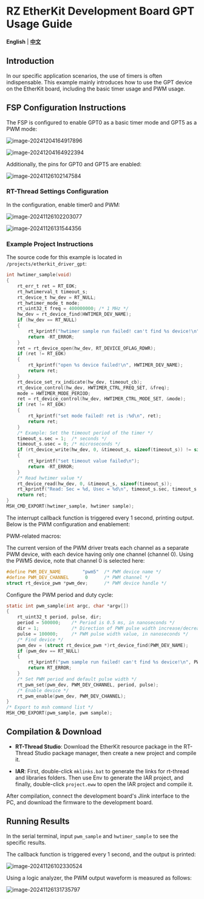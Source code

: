 # RZ EtherKit Development Board GPT Usage Guide

**English** | [**中文**](./README_zh.md)

## Introduction

In our specific application scenarios, the use of timers is often indispensable. This example mainly introduces how to use the GPT device on the EtherKit board, including the basic timer usage and PWM usage.

## FSP Configuration Instructions

The FSP is configured to enable GPT0 as a basic timer mode and GPT5 as a PWM mode:

![image-20241204164917896](./figures/image-20241204164917896.png)

![image-20241204164922394](./figures/image-20241204164922394.png)

Additionally, the pins for GPT0 and GPT5 are enabled:

![image-20241126102147584](figures/image-20241126102147584.png)

### RT-Thread Settings Configuration

In the configuration, enable timer0 and PWM:

![image-20241126102203077](figures/image-20241126102203077.png)

![image-20241126131544356](./figures/image-20241126131544356.png)

### Example Project Instructions

The source code for this example is located in `/projects/etherkit_driver_gpt`:

```c
int hwtimer_sample(void)
{
    rt_err_t ret = RT_EOK;
    rt_hwtimerval_t timeout_s;
    rt_device_t hw_dev = RT_NULL;
    rt_hwtimer_mode_t mode;
    rt_uint32_t freq = 400000000; /* 1 MHz */
    hw_dev = rt_device_find(HWTIMER_DEV_NAME);
    if (hw_dev == RT_NULL)
    {
        rt_kprintf("hwtimer sample run failed! can't find %s device!\n", HWTIMER_DEV_NAME);
        return -RT_ERROR;
    }
    ret = rt_device_open(hw_dev, RT_DEVICE_OFLAG_RDWR);
    if (ret != RT_EOK)
    {
        rt_kprintf("open %s device failed!\n", HWTIMER_DEV_NAME);
        return ret;
    }
    rt_device_set_rx_indicate(hw_dev, timeout_cb);
    rt_device_control(hw_dev, HWTIMER_CTRL_FREQ_SET, &freq);
    mode = HWTIMER_MODE_PERIOD;
    ret = rt_device_control(hw_dev, HWTIMER_CTRL_MODE_SET, &mode);
    if (ret != RT_EOK)
    {
        rt_kprintf("set mode failed! ret is :%d\n", ret);
        return ret;
    }
    /* Example: Set the timeout period of the timer */
    timeout_s.sec = 1;  /* seconds */
    timeout_s.usec = 0; /* microseconds */
    if (rt_device_write(hw_dev, 0, &timeout_s, sizeof(timeout_s)) != sizeof(timeout_s))
    {
        rt_kprintf("set timeout value failed\n");
        return -RT_ERROR;
    }
    /* Read hwtimer value */
    rt_device_read(hw_dev, 0, &timeout_s, sizeof(timeout_s));
    rt_kprintf("Read: Sec = %d, Usec = %d\n", timeout_s.sec, timeout_s.usec);
    return ret;
}
MSH_CMD_EXPORT(hwtimer_sample, hwtimer sample);
```

The interrupt callback function is triggered every 1 second, printing output. Below is the PWM configuration and enablement:

PWM-related macros:

The current version of the PWM driver treats each channel as a separate PWM device, with each device having only one channel (channel 0). Using the PWM5 device, note that channel 0 is selected here:

```c
#define PWM_DEV_NAME        "pwm5"  /* PWM device name */
#define PWM_DEV_CHANNEL      0      /* PWM channel */
struct rt_device_pwm *pwm_dev;      /* PWM device handle */
```

Configure the PWM period and duty cycle:

```c
static int pwm_sample(int argc, char *argv[])
{
    rt_uint32_t period, pulse, dir;
    period = 500000;    /* Period is 0.5 ms, in nanoseconds */
    dir = 1;            /* Direction of PWM pulse width increase/decrease */
    pulse = 100000;     /* PWM pulse width value, in nanoseconds */
    /* Find device */
    pwm_dev = (struct rt_device_pwm *)rt_device_find(PWM_DEV_NAME);
    if (pwm_dev == RT_NULL)
    {
        rt_kprintf("pwm sample run failed! can't find %s device!\n", PWM_DEV_NAME);
        return RT_ERROR;
    }
    /* Set PWM period and default pulse width */
    rt_pwm_set(pwm_dev, PWM_DEV_CHANNEL, period, pulse);
    /* Enable device */
    rt_pwm_enable(pwm_dev, PWM_DEV_CHANNEL);
}
/* Export to msh command list */
MSH_CMD_EXPORT(pwm_sample, pwm sample);
```

## Compilation & Download

* **RT-Thread Studio**: Download the EtherKit resource package in the RT-Thread Studio package manager, then create a new project and compile it.

* **IAR**: First, double-click `mklinks.bat` to generate the links for rt-thread and libraries folders. Then use Env to generate the IAR project, and finally, double-click `project.eww` to open the IAR project and compile it.

After compilation, connect the development board's Jlink interface to the PC, and download the firmware to the development board.

## Running Results

In the serial terminal, input `pwm_sample` and `hwtimer_sample` to see the specific results.

The callback function is triggered every 1 second, and the output is printed:

![image-20241126102330524](figures/image-20241126102330524.png)

Using a logic analyzer, the PWM output waveform is measured as follows:

![image-20241126131735797](./figures/image-20241126131735797.png)